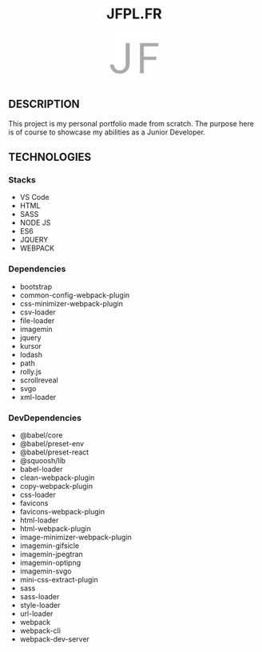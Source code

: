 <div align="center">
<h1>JFPL.FR</h1>
</div>

<div align="center">
<img alt="logo" src="https://github.com/thateflondon/v1.0/blob/e9e31440ddd9a82d4ced3ab416a566b936d47e4b/assets/images/logo.png" width="100" height="100"/>
</div>

## DESCRIPTION

This project is my personal portfolio made from scratch. The purpose here is of course to showcase my abilities as a Junior Developer.

## TECHNOLOGIES

### Stacks

- VS Code
- HTML
- SASS
- NODE JS
- ES6
- JQUERY
- WEBPACK

### Dependencies

- bootstrap
- common-config-webpack-plugin
- css-minimizer-webpack-plugin
- csv-loader
- file-loader
- imagemin
- jquery
- kursor
- lodash
- path
- rolly.js
- scrollreveal
- svgo
- xml-loader

### DevDependencies

- @babel/core
- @babel/preset-env
- @babel/preset-react
- @squoosh/lib
- babel-loader
- clean-webpack-plugin
- copy-webpack-plugin
- css-loader
- favicons
- favicons-webpack-plugin
- html-loader
- html-webpack-plugin
- image-minimizer-webpack-plugin
- imagemin-gifsicle
- imagemin-jpegtran
- imagemin-optipng
- imagemin-svgo
- mini-css-extract-plugin
- sass
- sass-loader
- style-loader
- url-loader
- webpack
- webpack-cli
- webpack-dev-server
